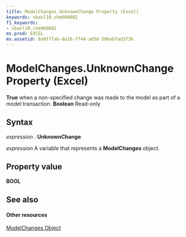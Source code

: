 ```yaml
---
title: ModelChanges.UnknownChange Property (Excel)
keywords: vbaxl10.chm960082
f1_keywords:
- vbaxl10.chm960082
ms.prod: EXCEL
ms.assetid: 8a0f7fab-da18-ff44-ad56-506ab7ad3736
---
```



# ModelChanges.UnknownChange Property (Excel)

 **True** when a non-specified change was made to the model as part of a model transaction. **Boolean** Read-only


## Syntax

 _expression_ . **UnknownChange**

 _expression_ A variable that represents a **ModelChanges** object.


## Property value

 **BOOL**


## See also


#### Other resources



[ModelChanges Object](modelchanges-object-excel.md)

